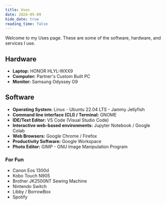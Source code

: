 ```yaml
---
title: Uses
date: 2024-05-09
hide_date: true
reading_time: false
---
```

Welcome to my Uses page. These are some of the software, hardware, and services I use.

<!-- Make sure to check out [uses.tech](https://uses.tech/) for a list of everyone's Uses pages! -->

## Hardware
- **Laptop:** HONOR HLYL-WXX9
- **Computer:** Partner's Custom Built PC
- **Monitor:** Samsung Odyssey G9 

## Software 
- **Operating System:** Linux - Ubuntu 22.04 LTS - Jammy Jellyfish
- **Command line interface (CLI) / Terminal:** GNOME
- **IDE/Text Editor:** VS Code (Visual Studio Code)
- **Interactive web-based environments:** Jupyter Notebook / Google Colab
- **Web Browsers:** Google Chrome / Firefox
- **Productivity Software:** Google Workspace
- **Photo Editor:** GIMP - GNU Image Manipulation Program

### For Fun
- Canon Eos 1300d
- Kobo Touch N905
- Brother JK2500NT Sewing Machine
- Nintendo Switch
- Libby / BorrowBox
- Spotify